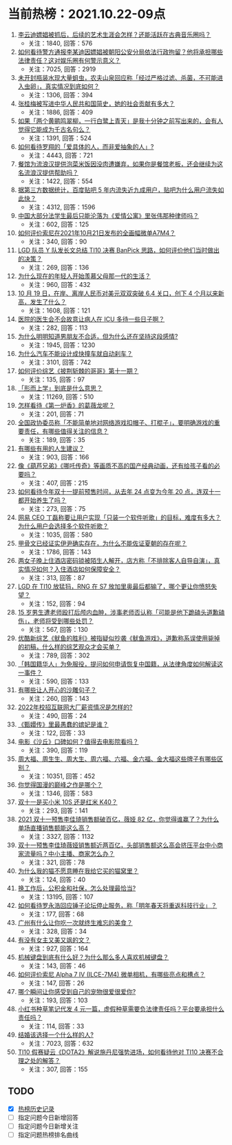 # 当前热榜：2021.10.22-09点
1. [李云迪嫖娼被抓后，后续的艺术生涯会怎样？还能活跃在古典音乐圈吗？](https://www.zhihu.com/question/493772413)
    * 关注：1840, 回答：576
2. [如何看待警方通报李某迪因嫖娼被朝阳公安分局依法行政拘留？他将承担哪些法律责任？这对娱乐圈有何警示意义？](https://www.zhihu.com/question/493768721)
    * 关注：7025, 回答：2919
3. [未开封瓶装水现大量蛆虫，农夫山泉回应称「经过严格过滤、杀菌，不可能进入虫卵」，真实情况到底如何？](https://www.zhihu.com/question/493689845)
    * 关注：1306, 回答：394
4. [张桂梅被写进中华人民共和国简史，她的社会贡献有多大？](https://www.zhihu.com/question/493732455)
    * 关注：1886, 回答：409
5. [如果「两个黄鹂鸣翠柳，一行白鹭上青天」是我十分钟之前写出来的，会有人觉得它能成为千古名句么？](https://www.zhihu.com/question/363227073)
    * 关注：1391, 回答：524
6. [如何看待罗翔的「爱具体的人，而非爱抽象的人」?](https://www.zhihu.com/question/486879608)
    * 关注：4443, 回答：721
7. [餐馆为流浪汉提供泡菜米饭因没肉遭嫌弃，如果你是餐馆老板，还会继续为这名流浪汉提供帮助吗？](https://www.zhihu.com/question/493470087)
    * 关注：1422, 回答：554
8. [据第三方数据统计，百度贴吧 5 年内流失近九成用户，贴吧为什么用户流失如此快？](https://www.zhihu.com/question/442321794)
    * 关注：4312, 回答：1596
9. [中国大部分法学生最后只能沦落为《爱情公寓》里张伟那种律师吗？](https://www.zhihu.com/question/490274686)
    * 关注：602, 回答：125
10. [如何评价索尼在2021年10月21日发布的全画幅微单A7M4？](https://www.zhihu.com/question/493779605)
    * 关注：340, 回答：90
11. [LGD 队员 Y 队发长文总结 TI10 决赛 BanPick 思路，如何评价他们当时做出的决策？](https://www.zhihu.com/question/493758570)
    * 关注：269, 回答：136
12. [为什么现在的年轻人开始羡慕父母那一代的生活？](https://www.zhihu.com/question/493587304)
    * 关注：960, 回答：432
13. [10 月 19 日，在岸、离岸人民币对美元双双突破 6.4 关口，创下 4 个月以来新高，发生了什么？](https://www.zhihu.com/question/493426553)
    * 关注：1608, 回答：121
14. [医院的医生会不会故意让病人在 ICU 多待一些日子啊？](https://www.zhihu.com/question/493133417)
    * 关注：282, 回答：113
15. [为什么明明知道男朋友不合适，但为什么还在坚持这段感情?](https://www.zhihu.com/question/460992487)
    * 关注：1945, 回答：1230
16. [为什么汽车不能设计成快撞车就自动刹车？](https://www.zhihu.com/question/20498808)
    * 关注：3101, 回答：742
17. [如何评价综艺《披荆斩棘的哥哥》第十一期？](https://www.zhihu.com/question/493652574)
    * 关注：135, 回答：97
18. [「形而上学」到底是什么意思？](https://www.zhihu.com/question/19777040)
    * 关注：11269, 回答：510
19. [怎样看待《第一炉香》的葛薇龙呢？](https://www.zhihu.com/question/40858504)
    * 关注：201, 回答：71
20. [全国政协委员称「不能简单地对网络游戏扣帽子、打棍子」，要明确游戏的重要责任，有哪些值得关注的信息？](https://www.zhihu.com/question/493745295)
    * 关注：189, 回答：35
21. [有哪些有用的人生建议？](https://www.zhihu.com/question/487776135)
    * 关注：903, 回答：166
22. [像《葫芦兄弟》《哪吒传奇》等画质不高的国产经典动画，还有给孩子看的必要吗？](https://www.zhihu.com/question/493558751)
    * 关注：407, 回答：215
23. [如何看待今年双十一提前预售时间，从去年 24 点变为今年 20 点，连双十一都开始养生了吗？](https://www.zhihu.com/question/493309234)
    * 关注：273, 回答：75
24. [网易 CEO 丁磊称要让用户实现「只装一个软件听歌」的目标，难度有多大？为什么用户会选择多个软件听歌？](https://www.zhihu.com/question/493462590)
    * 关注：1035, 回答：580
25. [甲骨文已经证实伊尹确实存在，为什么不能佐证夏朝的存在呢？](https://www.zhihu.com/question/487085237)
    * 关注：1786, 回答：143
26. [两女子晚上住酒店密码锁被陌生人解开，店方称「不排除客人自导自演」，真实情况如何？入住酒店如何保障安全？](https://www.zhihu.com/question/493501489)
    * 关注：313, 回答：87
27. [LGD 在 TI10 放猛犸，RNG 在 S7 放加里奥最后都输了，哪个更让你愤怒失望？](https://www.zhihu.com/question/493004702)
    * 关注：152, 回答：94
28. [15 岁男生遭老师殴打后颅内血肿，涉事老师否认称「可能是他下跪磕头道歉磕伤」，老师将受到哪些处罚？](https://www.zhihu.com/question/493631741)
    * 关注：567, 回答：130
29. [优酷新综艺《鱿鱼的胜利》被指疑似抄袭《鱿鱼游戏》，道歉称系误使用毙掉的初稿，什么样的综艺观众才会买单？](https://www.zhihu.com/question/493567048)
    * 关注：789, 回答：302
30. [「韩国籍华人」为免服役，提问如何申请恢复中国籍，从法律角度如何解读这一事件？](https://www.zhihu.com/question/493439943)
    * 关注：590, 回答：133
31. [有哪些让人开心的沙雕句子？](https://www.zhihu.com/question/464017490)
    * 关注：260, 回答：143
32. [2022年校招互联网大厂薪资情况是怎样的?](https://www.zhihu.com/question/429956519)
    * 关注：490, 回答：24
33. [《甄嬛传》里最愚蠢的嫔妃是谁？](https://www.zhihu.com/question/489685171)
    * 关注：122, 回答：33
34. [电影《沙丘》口碑如何？值得去电影院看吗？](https://www.zhihu.com/question/484666562)
    * 关注：390, 回答：119
35. [周大福、周生生、周大生、周六福、六福、金六福、金大福这些牌子有哪些区别？](https://www.zhihu.com/question/32209352)
    * 关注：10351, 回答：452
36. [你觉得国漫的巅峰之作是哪个？](https://www.zhihu.com/question/492775949)
    * 关注：1346, 回答：583
37. [双十一是买小米 10S 还是红米 K40？](https://www.zhihu.com/question/491335102)
    * 关注：293, 回答：141
38. [2021 双十一预售李佳琦销售额破百亿，薇娅 82 亿，你觉得谁赢了？为什么单场直播销售额能这么高？](https://www.zhihu.com/question/493599235)
    * 关注：3327, 回答：1132
39. [双十一预售李佳琦薇娅销售额近两百亿，头部销售额这么高会挤压平台中小商家流量吗？中小主播、商家怎么办？](https://www.zhihu.com/question/493658320)
    * 关注：321, 回答：78
40. [为什么我的猫不愿意睡在我给它买的猫窝里？](https://www.zhihu.com/question/355770059)
    * 关注：124, 回答：40
41. [换工作后，公积金和社保，怎么处理最恰当?](https://www.zhihu.com/question/20020382)
    * 关注：13195, 回答：107
42. [如何看待罗永浩回应锤子论坛停止服务，称「明年春天将重返科技行业」？](https://www.zhihu.com/question/493417279)
    * 关注：177, 回答：68
43. [广州有什么让你吃一次就终生难忘的美食？](https://www.zhihu.com/question/480890360)
    * 关注：328, 回答：34
44. [有没有女主又美又飒的文？](https://www.zhihu.com/question/481906885)
    * 关注：927, 回答：164
45. [机械键盘到底有什么好？为什么那么多人喜欢机械键盘？](https://www.zhihu.com/question/51502891)
    * 关注：143, 回答：46
46. [如何评价索尼 Alpha 7 IV (ILCE-7M4) 微单相机，有哪些亮点和槽点？](https://www.zhihu.com/question/493157504)
    * 关注：147, 回答：26
47. [哪个瞬间让你感受到自己的宠物很爱很爱你?](https://www.zhihu.com/question/419371886)
    * 关注：193, 回答：103
48. [小红书种草笔记代发 4 元一篇，虚假种草需要负法律责任吗？平台要承担什么责任吗？](https://www.zhihu.com/question/493321966)
    * 关注：114, 回答：33
49. [结婚该选择一个什么样的人?](https://www.zhihu.com/question/485227674)
    * 关注：7023, 回答：632
50. [TI10 假赛疑云《DOTA2》解说施丹尼强势进场，如何看待他对 TI10 决赛不合理之处的解答？](https://www.zhihu.com/question/493601558)
    * 关注：307, 回答：155
## TODO
* [x] [热榜历史记录](hot_history/AllHot.md)
* [ ] 指定问题今日新增回答
* [ ] 指定问题今日新增关注
* [ ] 指定问题热榜排名曲线

